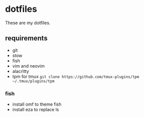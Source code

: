 # dotfiles
These are my dotfiles.

## requirements 
- git
- stow
- fish
- vim and neovim
- alacritty
- tpm for tmux `git clone https://github.com/tmux-plugins/tpm ~/.tmux/plugins/tpm`

### fish
- install omf to theme fish
- install eza to replace ls

### 
